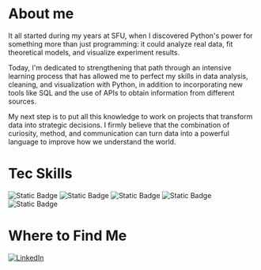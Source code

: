 # About me
It all started during my years at SFU, when I discovered Python's power for something more than just programming: it could analyze real data, fit theoretical models, and visualize experiment results. 

Today, I'm dedicated to strengthening that path through an intensive learning process that has allowed me to perfect my skills in data analysis, cleaning, and visualization with Python, in addition to incorporating new tools like SQL and the use of APIs to obtain information from different sources.

My next step is to put all this knowledge to work on projects that transform data into strategic decisions. I firmly believe that the combination of curiosity, method, and communication can turn data into a powerful language to improve how we understand the world.

# Tec Skills
![Static Badge](https://img.shields.io/badge/-Python-%233776AB?logo=python&logoColor=white) ![Static Badge](https://img.shields.io/badge/-MySQL-%234479A1?logo=mysql&logoColor=white) ![Static Badge](https://img.shields.io/badge/-C%2B%2B-%234479A1?logo=cplusplus&logoColor=white) ![Static Badge](https://img.shields.io/badge/Power%20BI-%23FFB903?logoColor=white) ![Static Badge](https://img.shields.io/badge/Tableau-%230176D3?logoColor=white)

# Where to Find Me
[![LinkedIn](https://img.shields.io/badge/linkedin-%230077B5.svg?style=for-the-badge&logo=linkedin&logoColor=white)](https://www.linkedin.com/in/diego-velazquez-da/)
